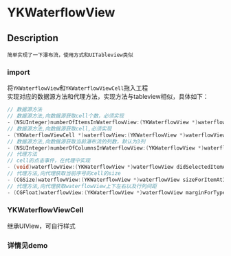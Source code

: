 # YKWaterflowView
## Description
    简单实现了一下瀑布流，使用方式和UITableview类似
### import
将``YKWaterflowView``和``YKWaterflowViewCell``拖入工程<br>
实现对应的数据源方法和代理方法，实现方法与tableview相似，具体如下：
```objective-c
// 数据源方法
// 数据源方法,向数据源获取cell个数，必须实现
- (NSUInteger)numberOfItemsInWaterflowView:(YKWaterflowView *)waterflowView;
// 数据源方法,向数据源获取cell,必须实现
- (YKWaterflowViewCell *)waterflowView:(YKWaterflowView *)waterflowView cellForIndex:(NSInteger)index;
// 数据源方法,向数据源获取当前瀑布流的列数，默认为3列
- (NSUInteger)numberOfColumnsInWaterflowView:(YKWaterflowView *)waterflowView;
// 代理方法
// cell的点击事件，在代理中实现
- (void)waterflowView:(YKWaterflowView *)waterflowView didSelectedItemAtIndex:(NSInteger)index;
// 代理方法,向代理获取当前序号的cell的size
- (CGSize)waterflowView:(YKWaterflowView *)waterflowView sizeForItemAtIndex:(NSInteger)index;
// 代理方法,向代理获取waterflowView上下左右以及行列间距
- (CGFloat)waterflowView:(YKWaterflowView *)waterflowView marginForType:(YKWaterflowViewMarginType)type;
```
### YKWaterflowViewCell
继承UIView，可自行样式
### 详情见demo

